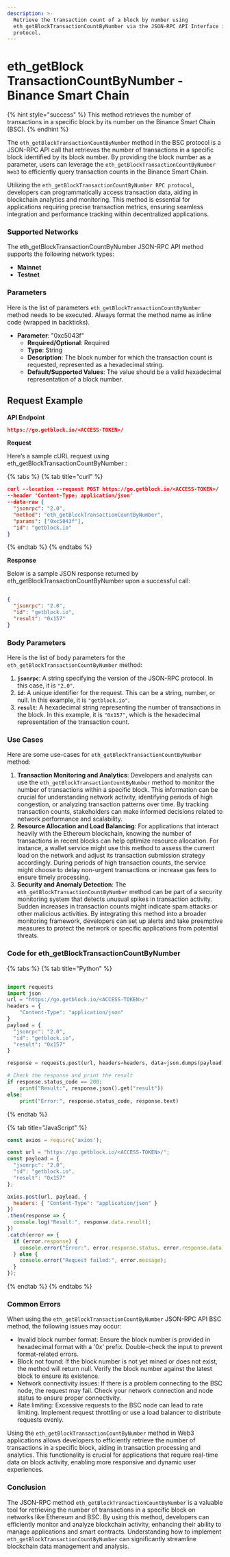 ```yaml
---
description: >-
  Retrieve the transaction count of a block by number using
  eth_getBlockTransactionCountByNumber via the JSON-RPC API Interface in the BSC
  protocol.
---
```


# eth\_getBlock TransactionCountByNumber - Binance Smart Chain

{% hint style="success" %}
This method retrieves the number of transactions in a specific block by its number on the Binance Smart Chain (BSC).
{% endhint %}

The `eth_getBlockTransactionCountByNumber` method in the BSC protocol is a JSON-RPC API call that retrieves the number of transactions in a specific block identified by its block number. By providing the block number as a parameter, users can leverage the `eth_getBlockTransactionCountByNumber Web3` to efficiently query transaction counts in the Binance Smart Chain.

Utilizing the `eth_getBlockTransactionCountByNumber RPC protocol`, developers can programmatically access transaction data, aiding in blockchain analytics and monitoring. This method is essential for applications requiring precise transaction metrics, ensuring seamless integration and performance tracking within decentralized applications.

### Supported Networks

The eth\_getBlockTransactionCountByNumber JSON-RPC API method supports the following network types:

* **Mainnet**
* **Testnet**

### Parameters

Here is the list of parameters `eth_getBlockTransactionCountByNumber` method needs to be executed. Always format the method name as inline code (wrapped in backticks).

* **Parameter**: "0xc5043f"
  * **Required/Optional**: Required
  * **Type**: String
  * **Description**: The block number for which the transaction count is requested, represented as a hexadecimal string.
  * **Default/Supported Values**: The value should be a valid hexadecimal representation of a block number.

## Request Example

**API Endpoint**

```json
https://go.getblock.io/<ACCESS-TOKEN>/
```

**Request**

Here’s a sample cURL request using eth\_getBlockTransactionCountByNumber :

{% tabs %}
{% tab title="curl" %}
```json
curl --location --request POST https://go.getblock.io/<ACCESS-TOKEN>/
--header 'Content-Type: application/json' 
--data-raw {
  "jsonrpc": "2.0",
  "method": "eth_getBlockTransactionCountByNumber",
  "params": ["0xc5043f"],
  "id": "getblock.io"
}
```
{% endtab %}
{% endtabs %}

**Response**

Below is a sample JSON response returned by eth\_getBlockTransactionCountByNumber upon a successful call:

```json

{
  "jsonrpc": "2.0",
  "id": "getblock.io",
  "result": "0x157"
}

```

### Body Parameters

Here is the list of body parameters for the `eth_getBlockTransactionCountByNumber` method:

1. **`jsonrpc`**: A string specifying the version of the JSON-RPC protocol. In this case, it is `"2.0"`.
2. **`id`**: A unique identifier for the request. This can be a string, number, or null. In this example, it is `"getblock.io"`.
3. **`result`**: A hexadecimal string representing the number of transactions in the block. In this example, it is `"0x157"`, which is the hexadecimal representation of the transaction count.

### Use Cases

Here are some use-cases for `eth_getBlockTransactionCountByNumber` method:

1. **Transaction Monitoring and Analytics**: Developers and analysts can use the `eth_getBlockTransactionCountByNumber` method to monitor the number of transactions within a specific block. This information can be crucial for understanding network activity, identifying periods of high congestion, or analyzing transaction patterns over time. By tracking transaction counts, stakeholders can make informed decisions related to network performance and scalability.
2. **Resource Allocation and Load Balancing**: For applications that interact heavily with the Ethereum blockchain, knowing the number of transactions in recent blocks can help optimize resource allocation. For instance, a wallet service might use this method to assess the current load on the network and adjust its transaction submission strategy accordingly. During periods of high transaction counts, the service might choose to delay non-urgent transactions or increase gas fees to ensure timely processing.
3. **Security and Anomaly Detection**: The `eth_getBlockTransactionCountByNumber` method can be part of a security monitoring system that detects unusual spikes in transaction activity. Sudden increases in transaction counts might indicate spam attacks or other malicious activities. By integrating this method into a broader monitoring framework, developers can set up alerts and take preemptive measures to protect the network or specific applications from potential threats.

### Code for eth\_getBlockTransactionCountByNumber

{% tabs %}
{% tab title="Python" %}
```python

import requests
import json
url = "https://go.getblock.io/<ACCESS-TOKEN>/"
headers = {
    "Content-Type": "application/json"
}
payload = {
  "jsonrpc": "2.0",
  "id": "getblock.io",
  "result": "0x157"
}

response = requests.post(url, headers=headers, data=json.dumps(payload))

# Check the response and print the result
if response.status_code == 200:
    print("Result:", response.json().get("result"))
else:
    print("Error:", response.status_code, response.text)

```
{% endtab %}

{% tab title="JavaScript" %}
```javascript
const axios = require('axios');

const url = "https://go.getblock.io/<ACCESS-TOKEN>/";
const payload = {
  "jsonrpc": "2.0",
  "id": "getblock.io",
  "result": "0x157"
};

axios.post(url, payload, {
  headers: { "Content-Type": "application/json" }
})
.then(response => {
  console.log("Result:", response.data.result);
})
.catch(error => {
  if (error.response) {
    console.error("Error:", error.response.status, error.response.data);
  } else {
    console.error("Request failed:", error.message);
  }
});
```
{% endtab %}
{% endtabs %}

### Common Errors

When using the `eth_getBlockTransactionCountByNumber` JSON-RPC API BSC method, the following issues may occur:

* Invalid block number format: Ensure the block number is provided in hexadecimal format with a '0x' prefix. Double-check the input to prevent format-related errors.
* Block not found: If the block number is not yet mined or does not exist, the method will return null. Verify the block number against the latest block to ensure its existence.
* Network connectivity issues: If there is a problem connecting to the BSC node, the request may fail. Check your network connection and node status to ensure proper connectivity.
* Rate limiting: Excessive requests to the BSC node can lead to rate limiting. Implement request throttling or use a load balancer to distribute requests evenly.

Using the `eth_getBlockTransactionCountByNumber` method in Web3 applications allows developers to efficiently retrieve the number of transactions in a specific block, aiding in transaction processing and analytics. This functionality is crucial for applications that require real-time data on block activity, enabling more responsive and dynamic user experiences.

### Conclusion

The JSON-RPC method `eth_getBlockTransactionCountByNumber` is a valuable tool for retrieving the number of transactions in a specific block on networks like Ethereum and BSC. By using this method, developers can efficiently monitor and analyze blockchain activity, enhancing their ability to manage applications and smart contracts. Understanding how to implement `eth_getBlockTransactionCountByNumber` can significantly streamline blockchain data management and analysis.
